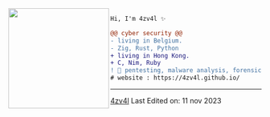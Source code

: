 <img align="left" height="200" src="https://media.giphy.com/media/jQzFUZrBsZ6wse4RH1/giphy.gif"/>


```diff
Hi, I'm 4zv4l ✨

@@ cyber security @@
- living in Belgium.
- Zig, Rust, Python
+ living in Hong Kong.
+ C, Nim, Ruby
! 📖 pentesting, malware analysis, forensic
# website : https://4zv4l.github.io/
```
------
[4zv4l](https://github.com/4zv4l)
Last Edited on: 11 nov 2023
